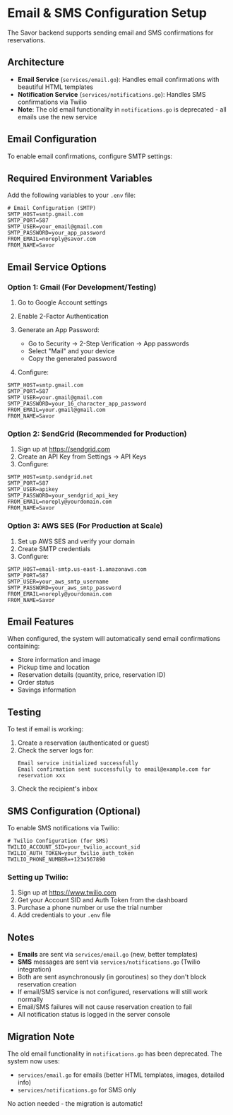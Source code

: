 # Email & SMS Configuration Setup

The Savor backend supports sending email and SMS confirmations for reservations.

## Architecture

- **Email Service** (`services/email.go`): Handles email confirmations with beautiful HTML templates
- **Notification Service** (`services/notifications.go`): Handles SMS confirmations via Twilio
- **Note**: The old email functionality in `notifications.go` is deprecated - all emails use the new service

## Email Configuration

To enable email confirmations, configure SMTP settings:

## Required Environment Variables

Add the following variables to your `.env` file:

```env
# Email Configuration (SMTP)
SMTP_HOST=smtp.gmail.com
SMTP_PORT=587
SMTP_USER=your_email@gmail.com
SMTP_PASSWORD=your_app_password
FROM_EMAIL=noreply@savor.com
FROM_NAME=Savor
```

## Email Service Options

### Option 1: Gmail (For Development/Testing)

1. Go to Google Account settings
2. Enable 2-Factor Authentication
3. Generate an App Password:
   - Go to Security → 2-Step Verification → App passwords
   - Select "Mail" and your device
   - Copy the generated password

4. Configure:
```env
SMTP_HOST=smtp.gmail.com
SMTP_PORT=587
SMTP_USER=your.gmail@gmail.com
SMTP_PASSWORD=your_16_character_app_password
FROM_EMAIL=your.gmail@gmail.com
FROM_NAME=Savor
```

### Option 2: SendGrid (Recommended for Production)

1. Sign up at https://sendgrid.com
2. Create an API Key from Settings → API Keys
3. Configure:
```env
SMTP_HOST=smtp.sendgrid.net
SMTP_PORT=587
SMTP_USER=apikey
SMTP_PASSWORD=your_sendgrid_api_key
FROM_EMAIL=noreply@yourdomain.com
FROM_NAME=Savor
```

### Option 3: AWS SES (For Production at Scale)

1. Set up AWS SES and verify your domain
2. Create SMTP credentials
3. Configure:
```env
SMTP_HOST=email-smtp.us-east-1.amazonaws.com
SMTP_PORT=587
SMTP_USER=your_aws_smtp_username
SMTP_PASSWORD=your_aws_smtp_password
FROM_EMAIL=noreply@yourdomain.com
FROM_NAME=Savor
```

## Email Features

When configured, the system will automatically send email confirmations containing:
- Store information and image
- Pickup time and location  
- Reservation details (quantity, price, reservation ID)
- Order status
- Savings information

## Testing

To test if email is working:
1. Create a reservation (authenticated or guest)
2. Check the server logs for:
   ```
   Email service initialized successfully
   Email confirmation sent successfully to email@example.com for reservation xxx
   ```
3. Check the recipient's inbox

## SMS Configuration (Optional)

To enable SMS notifications via Twilio:

```env
# Twilio Configuration (for SMS)
TWILIO_ACCOUNT_SID=your_twilio_account_sid
TWILIO_AUTH_TOKEN=your_twilio_auth_token
TWILIO_PHONE_NUMBER=+1234567890
```

### Setting up Twilio:
1. Sign up at https://www.twilio.com
2. Get your Account SID and Auth Token from the dashboard
3. Purchase a phone number or use the trial number
4. Add credentials to your `.env` file

## Notes

- **Emails** are sent via `services/email.go` (new, better templates)
- **SMS** messages are sent via `services/notifications.go` (Twilio integration)
- Both are sent asynchronously (in goroutines) so they don't block reservation creation
- If email/SMS service is not configured, reservations will still work normally
- Email/SMS failures will not cause reservation creation to fail
- All notification status is logged in the server console

## Migration Note

The old email functionality in `notifications.go` has been deprecated. The system now uses:
- `services/email.go` for emails (better HTML templates, images, detailed info)
- `services/notifications.go` for SMS only

No action needed - the migration is automatic!

